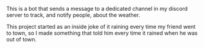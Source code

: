 This is a bot that sends a message to a dedicated channel in my discord server to track, and notify people, about the weather.

This project started as an inside joke of it raining every time my friend went to town, so I made something that told him every time it rained when he was out of town.